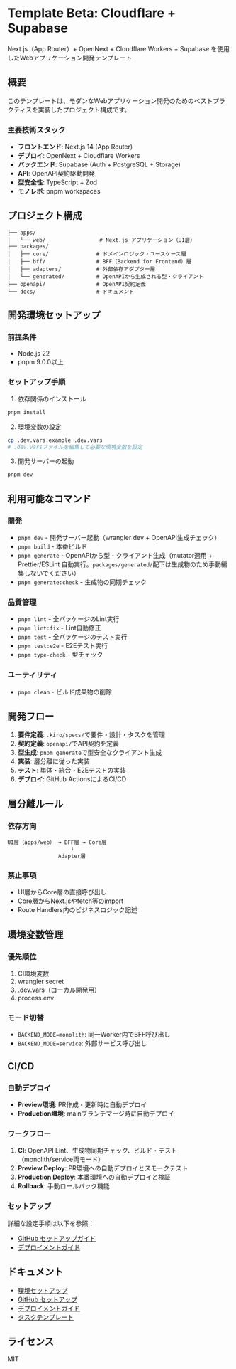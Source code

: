 ﻿# Template Beta: Cloudflare + Supabase

Next.js（App Router）+ OpenNext + Cloudflare Workers + Supabase を使用したWebアプリケーション開発テンプレート

## 概要

このテンプレートは、モダンなWebアプリケーション開発のためのベストプラクティスを実装したプロジェクト構成です。

### 主要技術スタック

- **フロントエンド**: Next.js 14 (App Router)
- **デプロイ**: OpenNext + Cloudflare Workers
- **バックエンド**: Supabase (Auth + PostgreSQL + Storage)
- **API**: OpenAPI契約駆動開発
- **型安全性**: TypeScript + Zod
- **モノレポ**: pnpm workspaces

## プロジェクト構成

```
├── apps/
│   └── web/                 # Next.js アプリケーション（UI層）
├── packages/
│   ├── core/               # ドメインロジック・ユースケース層
│   ├── bff/                # BFF（Backend for Frontend）層
│   ├── adapters/           # 外部依存アダプター層
│   └── generated/          # OpenAPIから生成される型・クライアント
├── openapi/                # OpenAPI契約定義
└── docs/                   # ドキュメント
```

## 開発環境セットアップ

### 前提条件

- Node.js 22
- pnpm 9.0.0以上

### セットアップ手順

1. 依存関係のインストール

```bash
pnpm install
```

2. 環境変数の設定

```bash
cp .dev.vars.example .dev.vars
# .dev.varsファイルを編集して必要な環境変数を設定
```

3. 開発サーバーの起動

```bash
pnpm dev
```

## 利用可能なコマンド

### 開発

- `pnpm dev` - 開発サーバー起動（wrangler dev + OpenAPI生成チェック）
- `pnpm build` - 本番ビルド
- `pnpm generate` - OpenAPIから型・クライアント生成（mutator適用 + Prettier/ESLint 自動実行。`packages/generated/`配下は生成物のため手動編集しないでください）
- `pnpm generate:check` - 生成物の同期チェック

### 品質管理

- `pnpm lint` - 全パッケージのLint実行
- `pnpm lint:fix` - Lint自動修正
- `pnpm test` - 全パッケージのテスト実行
- `pnpm test:e2e` - E2Eテスト実行
- `pnpm type-check` - 型チェック

### ユーティリティ

- `pnpm clean` - ビルド成果物の削除

## 開発フロー

1. **要件定義**: `.kiro/specs/`で要件・設計・タスクを管理
2. **契約定義**: `openapi/`でAPI契約を定義
3. **型生成**: `pnpm generate`で型安全なクライアント生成
4. **実装**: 層分離に従った実装
5. **テスト**: 単体・統合・E2Eテストの実装
6. **デプロイ**: GitHub ActionsによるCI/CD

## 層分離ルール

### 依存方向

```
UI層（apps/web） → BFF層 → Core層
                    ↓
                Adapter層
```

### 禁止事項

- UI層からCore層の直接呼び出し
- Core層からNext.jsやfetch等のimport
- Route Handlers内のビジネスロジック記述

## 環境変数管理

### 優先順位

1. CI環境変数
2. wrangler secret
3. .dev.vars（ローカル開発用）
4. process.env

### モード切替

- `BACKEND_MODE=monolith`: 同一Worker内でBFF呼び出し
- `BACKEND_MODE=service`: 外部サービス呼び出し

## CI/CD

### 自動デプロイ

- **Preview環境**: PR作成・更新時に自動デプロイ
- **Production環境**: mainブランチマージ時に自動デプロイ

### ワークフロー

1. **CI**: OpenAPI Lint、生成物同期チェック、ビルド・テスト（monolith/service両モード）
2. **Preview Deploy**: PR環境への自動デプロイとスモークテスト
3. **Production Deploy**: 本番環境への自動デプロイと検証
4. **Rollback**: 手動ロールバック機能

### セットアップ

詳細な設定手順は以下を参照：

- [GitHub セットアップガイド](docs/github-setup.md)
- [デプロイメントガイド](docs/deployment.md)

## ドキュメント

- [環境セットアップ](docs/environment-setup.md)
- [GitHub セットアップ](docs/github-setup.md)
- [デプロイメントガイド](docs/deployment.md)
- [タスクテンプレート](docs/task-template.md)

## ライセンス

MIT
